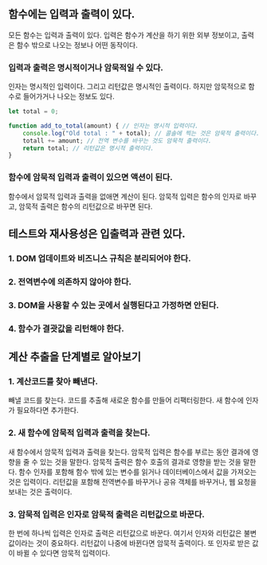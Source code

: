 ## 함수에는 입력과 출력이 있다.

모든 함수는 입력과 출력이 있다. 입력은 함수가 계산을 하기 위한 외부 정보이고, 출력은 함수 밖으로 나오는 정보나 어떤 동작이다. 

### 입력과 출력은 명시적이거나 암묵적일 수 있다.

인자는 명시적인 입력이다. 그리고 리턴값은 명시적인 출력이다. 하지만 암묵적으로 함수로 들어가거나 나오는 정보도 있다.

```jsx
let total = 0;

function add_to_total(amount) { // 인자는 명시적 입력이다.
	console.log("Old total : " + total); // 콜솔에 찍는 것은 암묵적 출력이다. 전역변수를 읽는 것은 암묵적 입력이다.
	totall += amount; // 전역 변수를 바꾸는 것도 암묵적 출력이다.
	return total; // 리턴값은 명시적 출력이다.
}
```

### 함수에 암묵적 입력과 출력이 있으면 액션이 된다.

함수에서 암묵적 입력과 출력을 없애면 계산이 된다. 암묵적 입력은 함수의 인자로 바꾸고, 암묵적 출력은 함수의 리턴값으로 바꾸면 된다.

## 테스트와 재사용성은 입출력과 관련 있다.

### 1. DOM 업데이트와 비즈니스 규칙은 분리되어야 한다.

### 2. 전역변수에 의존하지 않아야 한다.

### 3. DOM을 사용할 수 있는 곳에서 실행된다고 가정하면 안된다.

### 4. 함수가 결괏값을 리턴해야 한다.

## 계산 추출을 단계별로 알아보기

### 1. 계산코드를 찾아 빼낸다.

빼낼 코드를 찾는다. 코드를 추출해 새로운 함수를 만들어 리팩터링한다. 새 함수에 인자가 필요하다면 추가한다. 

### 2. 새 함수에 암묵적 입력과 출력을 찾는다.

새 함수에서 암묵적 입력과 출력을 찾는다. 암묵적 입력은 함수를 부르는 동안 결과에 영향을 줄 수 있는 것을 말한다. 암묵적 출력은 함수 호출의 결과로 영향을 받는 것을 말한다. 함수 인자를 포함해 함수 밖에 있는 변수를 읽거나 데이터베이스에서 값을 가져오는 것은 입력이다. 리턴값을 포함해 전역변수를 바꾸거나 공유 객체를 바꾸거나, 웹 요청을 보내는 것은 출력이다.

### 3. 암묵적 입력은 인자로 암묵적 출력은 리턴값으로 바꾼다.

한 번에 하나씩 입력은 인자로 출력은 리턴값으로 바꾼다. 여기서 인자와 리턴값은 불변값이라는 것이 중요하다. 리턴값이 나중에 바뀐다면 암묵적 출력이다. 또 인자로 받은 값이 바뀔 수 있다면 암묵적 입력이다.